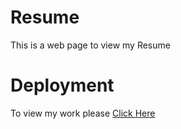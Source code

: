 # Resume
This is a web page to view my Resume
# Deployment
To view my work please [Click Here](https://soumyadipghosh23.github.io/theSparkleBrush/)
